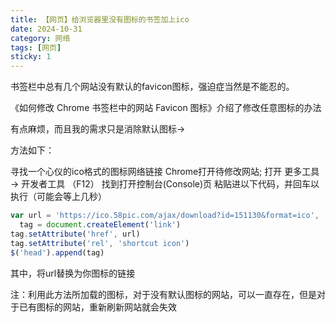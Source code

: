 ```yaml
---
title: 【网页】给浏览器里没有图标的书签加上ico
date: 2024-10-31
category: 网络
tags: [网页]
sticky: 1
---
```


书签栏中总有几个网站没有默认的favicon图标，强迫症当然是不能忍的。

《如何修改 Chrome 书签栏中的网站 Favicon 图标》介绍了修改任意图标的办法

有点麻烦，而且我的需求只是消除默认图标->

方法如下：

寻找一个心仪的ico格式的图标网络链接
Chrome打开待修改网站;
打开 更多工具 -> 开发者工具 （F12）
找到打开控制台(Console)页
粘贴进以下代码，并回车以执行（可能会等上几秒）

```javascript
var url = 'https://ico.58pic.com/ajax/download?id=151130&format=ico',
  tag = document.createElement('link')
tag.setAttribute('href', url)
tag.setAttribute('rel', 'shortcut icon')
$('head').append(tag)
```

其中，将url替换为你图标的链接

注：利用此方法所加载的图标，对于没有默认图标的网站，可以一直存在，但是对于已有图标的网站，重新刷新网站就会失效
